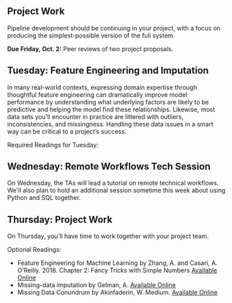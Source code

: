 ## Project Work
Pipeline development should be continuing in your project, with a focus on producing the
simplest-possible version of the full system.

**Due Friday, Oct. 2:** Peer reviews of two project proposals.

## Tuesday: Feature Engineering and Imputation
In many real-world contexts, expressing domain expertise through thoughtful feature engineering can dramatically improve model performance by understanding what underlying factors are likely to be predictive and helping the model find these relationships. Likewise,
most data sets you’ll encounter in practice are littered with outliers, inconsistencies, and missingness. Handling these data issues in a smart way can be critical to a project’s success.

Required Readings for Tuesday:



## Wednesday: Remote Workflows Tech Session
On Wednesday, the TAs will lead a tutorial on remote technical workflows. We'll also plan to hold an additional session sometime this week about using Python and SQL together.

## Thursday: Project Work
On Thursday, you'll have time to work together with your project team.

Optional Readings:
- Feature Engineering for Machine Learning by Zhang, A. and Casari, A. O’Reilly. 2018. Chapter 2: Fancy Tricks with Simple Numbers [Available Online](https://learning.oreilly.com/library/view/feature-engineering-for/9781491953235/)
- Missing-data imputation by Gelman, A. [Available Online](http://www.stat.columbia.edu/~gelman/arm/missing.pdf)
- Missing Data Conundrum by Akinfaderin, W. Medium. [Available Online](https://medium.com/ibm-data-science-experience/missing-data-conundrum-exploration-and-imputation-techniques-9f40abe0fd87)

